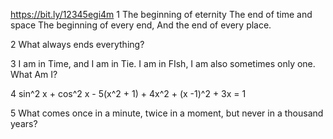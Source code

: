 https://bit.ly/12345egi4m
1 
The beginning of eternity
The end of time and space
The beginning of every end,
And the end of every place.

2
What always ends everything?

3
I am in Time, and I am in Tie. I am in FIsh, I am also sometimes only one. What Am I?

4
sin^2 x + cos^2 x - 5(x^2 + 1) + 4x^2 + (x -1)^2 + 3x = 1

5
What comes once in a minute, twice in a moment, but never in a thousand years?
